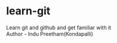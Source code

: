 # learn-git
Learn git and github and get familiar with it
<br />
Author - Indu Preetham(Kondapalli)
